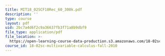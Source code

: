 ```yaml
---
title: MIT18_02SCF10Rec_60_300k.pdf
description: ''
type: course
layout: pdf
uid: 2bc7a4d6f2c9a36637fb3f71a8b9dbf9
file_type: application/pdf
file_location: >-
  https://open-learning-course-data-production.s3.amazonaws.com/18-02sc-multivariable-calculus-fall-2010/2bc7a4d6f2c9a36637fb3f71a8b9dbf9_MIT18_02SCF10Rec_60_300k.pdf
course_id: 18-02sc-multivariable-calculus-fall-2010
---
```

